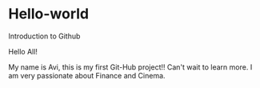 # Hello-world
Introduction to Github


Hello All!

My name is Avi, this is my first Git-Hub project!!
Can't wait to learn more.
I am very passionate about Finance and Cinema.
